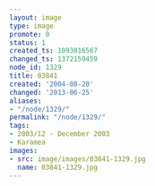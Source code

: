 ```yaml
---
layout: image
type: image
promote: 0
status: 1
created_ts: 1093016567
changed_ts: 1372159459
node_id: 1329
title: 03841
created: '2004-08-20'
changed: '2013-06-25'
aliases:
- "/node/1329/"
permalink: "/node/1329/"
tags:
- 2003/12 - December 2003
- Karamea
images:
- src: image/images/03841-1329.jpg
  name: 03841-1329.jpg
---
```


